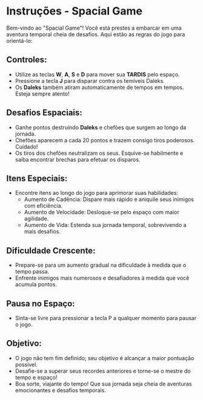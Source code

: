 # Instruções - Spacial Game
Bem-vindo ao "Spacial Game"! Você está prestes a embarcar em uma aventura temporal cheia de desafios. Aqui estão as regras do jogo para orientá-lo:

## Controles:

- Utilize as teclas **W**, **A**, **S** e **D** para mover sua **TARDIS** pelo espaço.
- Pressione a tecla **J** para disparar contra os temíveis Daleks.
- Os **Daleks** também atiram automaticamente de tempos em tempos. Esteja sempre atento!
  
## Desafios Espaciais:

- Ganhe pontos destruindo **Daleks** e chefões que surgem ao longo da jornada.
- Chefões aparecem a cada 20 pontos e trazem consigo tiros poderosos. Cuidado!
- Os tiros dos chefões neutralizam os seus. Esquive-se habilmente e saiba encontrar brechas para efetuar os disparos.

## Itens Especiais:

- Encontre itens ao longo do jogo para aprimorar suas habilidades:
  - Aumento de Cadência: Dispare mais rápido e aniquile seus inimigos com eficiência.
  - Aumento de Velocidade: Desloque-se pelo espaço com maior agilidade.
  - Aumento de Vida: Estenda sua jornada temporal, sobrevivendo a mais desafios.

## Dificuldade Crescente:

- Prepare-se para um aumento gradual na dificuldade à medida que o tempo passa.
- Enfrente inimigos mais numerosos e desafiadores à medida que você acumula pontos.

## Pausa no Espaço:

- Sinta-se livre para pressionar a tecla P a qualquer momento para pausar o jogo.

## Objetivo:
- O jogo não tem fim definido; seu objetivo é alcançar a maior pontuação possível.
- Desafie-se a superar seus recordes anteriores e torne-se o mestre do tempo e espaço!
- Boa sorte, viajante do tempo! Que sua jornada seja cheia de aventuras emocionantes e desafios temporais.
